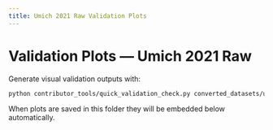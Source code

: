 ```yaml
---
title: Umich 2021 Raw Validation Plots
---
```


# Validation Plots — Umich 2021 Raw

Generate visual validation outputs with:

```bash
python contributor_tools/quick_validation_check.py converted_datasets/umich_2021_phase_raw.parquet --plot --output-dir docs/datasets/validation_plots/um21
```

When plots are saved in this folder they will be embedded below automatically.

